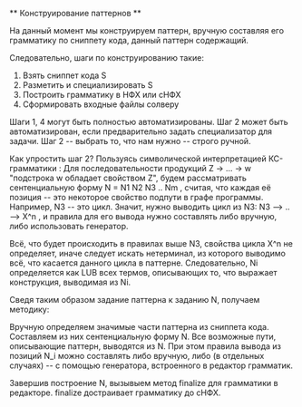 ** Конструирование паттернов **

На данный момент мы конструируем паттерн, вручную составляя его грамматику по сниппету кода, данный паттерн содержащий.

Следовательно, шаги по конструированию такие:

1) Взять сниппет кода S
2) Разметить и специализировать S
3) Построить грамматику в НФХ или сHФХ
4) Cформировать входные файлы солверу

Шаги 1, 4 могут быть полностью автоматизированы. Шаг 2 может быть автоматизирован, еcли предварительно задать специализатор для задачи. Шаг 2 -- выбрать то, что нам нужно -- строго ручной.

Как упростить шаг 2? Пользуясь символической интерпретацией КС-грамматики : Для последовательности продукций Z -> ... -> w "подстрока w обладает свойством Z", будем
рассматривать сентенциальную форму N = N1 N2 N3 .. Nm , считая, что каждая её позиция -- это некоторое свойство подпути в графе программы.
Например, N3 -- это цикл. Значит, нужно выводить цикл из N3: N3 --> .. --> X^n , и правила для его вывода нужно составлять либо вручную, либо использовать генератор. 

Всё, что будет происходить в правилах выше N3, свойства цикла X^n не определяет, иначе следует искать нетерминал, из которого выводимо всё, что касается данного цикла в паттерне.
Следовательно, Ni определяется как LUB всех термов, описывающих то, что выражает конструкция, выводимая из Ni.

Сведя таким образом задание паттерна к заданию N, получаем методику:

Вручную определяем значимые части паттерна из сниппета кода. Составляем из них сентенциальную форму N. Все возможные пути, описывающие паттерн, выводятся из N.
При этом правила вывода из позиций N_i можно составлять либо вручную, либо (в отдельных случаях) -- c помощью генератора, встроенного в редактор грамматик.

Завершив построение N, вызывыем метод finalize для грамматики в редакторе. finalize достраивает грамматику до сНФХ.
